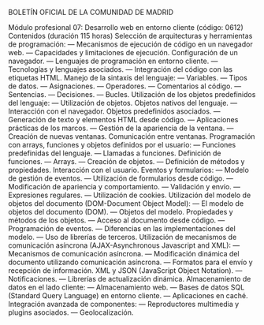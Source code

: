 BOLETÍN OFICIAL DE LA COMUNIDAD DE MADRID

Módulo profesional 07: Desarrollo web en entorno cliente (código: 0612)
Contenidos (duración 115 horas)
Selección de arquitecturas y herramientas de programación:
— Mecanismos de ejecución de código en un navegador web.
— Capacidades y limitaciones de ejecución. Configuración de un navegador.
— Lenguajes de programación en entorno cliente.
— Tecnologías y lenguajes asociados.
— Integración del código con las etiquetas HTML.
Manejo de la sintaxis del lenguaje:
— Variables.
— Tipos de datos.
— Asignaciones.
— Operadores.
— Comentarios al código.
— Sentencias.
— Decisiones.
— Bucles.
Utilización de los objetos predefinidos del lenguaje:
— Utilización de objetos. Objetos nativos del lenguaje.
— Interacción con el navegador. Objetos predefinidos asociados.
— Generación de texto y elementos HTML desde código.
— Aplicaciones prácticas de los marcos.
— Gestión de la apariencia de la ventana.
— Creación de nuevas ventanas. Comunicación entre ventanas.
Programación con arrays, funciones y objetos definidos por el usuario:
— Funciones predefinidas del lenguaje.
— Llamadas a funciones. Definición de funciones.
— Arrays.
— Creación de objetos.
— Definición de métodos y propiedades.
Interacción con el usuario. Eventos y formularios:
— Modelo de gestión de eventos.
— Utilización de formularios desde código.
— Modificación de apariencia y comportamiento.
— Validación y envío.
— Expresiones regulares.
— Utilización de cookies.
Utilización del modelo de objetos del documento (DOM-Document Object Model):
— El modelo de objetos del documento (DOM).
— Objetos del modelo. Propiedades y métodos de los objetos.
— Acceso al documento desde código.
— Programación de eventos.
— Diferencias en las implementaciones del modelo.
— Uso de librerías de terceros.
Utilización de mecanismos de comunicación asíncrona (AJAX-Asynchronous Javascript and XML):
— Mecanismos de comunicación asíncrona.
— Modificación dinámica del documento utilizando comunicación asíncrona.
— Formatos para el envío y recepción de información. XML y JSON (JavaScript Object
Notation).
— Notificaciones.
— Librerías de actualización dinámica.
Almacenamiento de datos en el lado cliente:
— Almacenamiento web.
— Bases de datos SQL (Standard Query Language) en entorno cliente.
— Aplicaciones en caché.
Integración avanzada de componentes:
— Reproductores multimedia y plugins asociados. — Geolocalización.